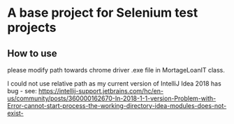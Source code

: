 A base project for Selenium test projects
====================================

## How to use

please modify path towards chrome driver .exe file in MortageLoanIT class.

I could not use relative path as my current version of IntelliJ Idea 2018 has bug - see:
https://intellij-support.jetbrains.com/hc/en-us/community/posts/360000162670-In-2018-1-1-version-Problem-with-Error-cannot-start-process-the-working-directory-idea-modules-does-not-exist-